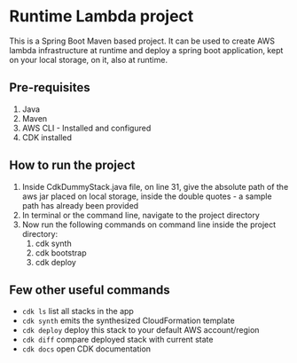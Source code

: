 # Runtime Lambda project


This is a Spring Boot Maven based project. It can be used to create AWS lambda infrastructure at runtime and deploy a spring boot application, kept on your local storage, on it, also at runtime.

## Pre-requisites
1) Java
2) Maven
3) AWS CLI - Installed and configured
4) CDK installed

## How to run the project
1) Inside CdkDummyStack.java file, on line 31, give the absolute path of the aws jar placed on local storage, inside the double quotes - a sample path has already been provided
2) In terminal or the command line, navigate to the project directory
3) Now run the following commands on command line inside the project directory:
    1) cdk synth
    2) cdk bootstrap 
    3) cdk deploy 

## Few other useful commands
* `cdk ls`          list all stacks in the app
 * `cdk synth`       emits the synthesized CloudFormation template
 * `cdk deploy`      deploy this stack to your default AWS account/region
 * `cdk diff`        compare deployed stack with current state
 * `cdk docs`        open CDK documentation

